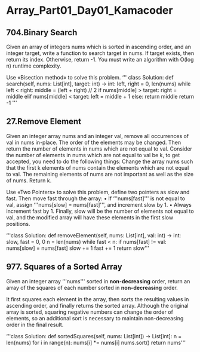 # Array_Part01_Day01_Kamacoder
## 704.Binary Search
Given an array of integers nums which is sorted in ascending order, and an integer target, write a function to search target in nums. If target exists, then return its index. Otherwise, return -1.
You must write an algorithm with O(log n) runtime complexity.

Use «Bisection method» to solve this problem.
‘''
class Solution:
    def search(self, nums: List[int], target: int) -> int:
        left, right = 0, len(nums)
        while left < right:
            middle = (left + right) // 2
            if nums[middle] > target:
                right = middle
            elif nums[middle] < target:
                left = middle + 1
            else:
                return middle
        return -1
'''

## 27.Remove Element
Given an integer array nums and an integer val, remove all occurrences of val in nums in-place. The order of the elements may be changed. Then return the number of elements in nums which are not equal to val.
Consider the number of elements in nums which are not equal to val be k, to get accepted, you need to do the following things:
Change the array nums such that the first k elements of nums contain the elements which are not equal to val. The remaining elements of nums are not important as well as the size of nums.
Return k.

Use «Two Pointers» to solve this problem, define two pointers as slow and fast. Then move fast through the array:
• If ‘''nums[fast]''' is not equal to val, assign ‘''nums[slow] = nums[fast]''', and increment slow by 1.
• Always increment fast by 1.
Finally, slow will be the number of elements not equal to val, and the modified array will have these elements in the first slow positions.

‘''class Solution:
    def removeElement(self, nums: List[int], val: int) -> int:
        slow, fast = 0, 0
        n = len(nums)
        while fast < n:
            if nums[fast] != val:
                nums[slow] = nums[fast]
                slow += 1
            fast += 1
        return slow'''

## 977. Squares of a Sorted Array
Given an integer array ‘''nums''' sorted in **non-decreasing** order, return an array of the squares of each number sorted in **non-decreasing** order.

It first squares each element in the array, then sorts the resulting values in ascending order, and finally returns the sorted array. Although the original array is sorted, squaring negative numbers can change the order of elements, so an additional sort is necessary to maintain non-decreasing order in the final result.

‘''class Solution:
    def sortedSquares(self, nums: List[int]) -> List[int]:
        n = len(nums)
        for i in range(n):
            nums[i] *= nums[i]
        nums.sort()
        return nums'''